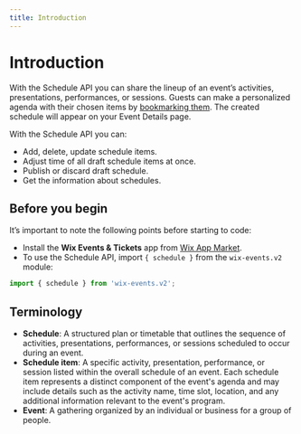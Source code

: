 ```yaml
---
title: Introduction
---
```

# Introduction

With the Schedule API you can share the lineup of an event’s activities, presentations, performances, or sessions. Guests can make a personalized agenda with their chosen items by [bookmarking them](https://www.wix.com/velo/reference/wix-events-v2/schedulebookmarks/introduction). The created schedule will appear on your Event Details page.    

With the Schedule API you can:

- Add, delete, update schedule items.
- Adjust time of all draft schedule items at once.
- Publish or discard draft schedule.
- Get the information about schedules.

## Before you begin

It’s important to note the following points before starting to code:  

- Install the **Wix Events & Tickets** app from [Wix App Market](https://www.wix.com/app-market/wix-events?referral=category&appIndex=5&referralTag=booking--events).
- To use the Schedule API, import `{ schedule }` from the `wix-events.v2` module:

```javascript
import { schedule } from 'wix-events.v2';
```

## Terminology

- **Schedule**: A structured plan or timetable that outlines the sequence of activities, presentations, performances, or sessions scheduled to occur during an event.
- **Schedule item**: A specific activity, presentation, performance, or session listed within the overall schedule of an event. Each schedule item represents a distinct component of the event's agenda and may include details such as the activity name, time slot, location, and any additional information relevant to the event's program.
- **Event**: A gathering organized by an individual or business for a group of people.